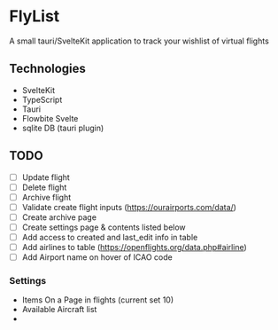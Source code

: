 # FlyList

A small tauri/SvelteKit application to track your wishlist of virtual flights

## Technologies

- SvelteKit
- TypeScript
- Tauri
- Flowbite Svelte
- sqlite DB (tauri plugin)

## TODO

- [ ] Update flight
- [ ] Delete flight
- [ ] Archive flight
- [ ] Validate create flight inputs (<https://ourairports.com/data/>)
- [ ] Create archive page
- [ ] Create settings page & contents listed below
- [ ] Add access to created and last_edit info in table
- [ ] Add airlines to table (<https://openflights.org/data.php#airline>)
- [ ] Add Airport name on hover of ICAO code

### Settings

- Items On a Page in flights (current set 10)
- Available Aircraft list
- 